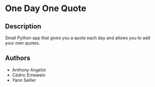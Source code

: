 # One Day One Quote

## Description

Small Python app that gives you a quote each day and allows you to add your own quotes.

## Authors

* Anthony Angelot
* Cédric Ernewein
* Yann Seiller 


